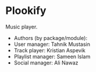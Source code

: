 # Plookify

Music player. 

- Authors (by package/module):
- User manager: Tahnik Mustasin
- Track player: Kristian Aspevik
- Playlist manager: Sameen Islam
- Social manager: Ali Nawaz
